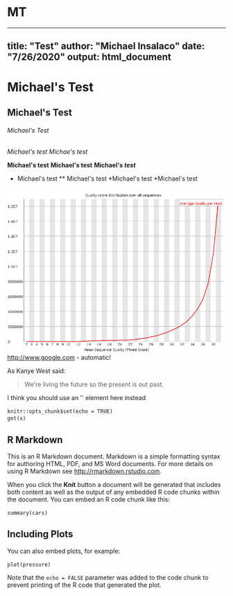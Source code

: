 # MT
---
title: "Test"
author: "Michael Insalaco"
date: "7/26/2020"
output: html_document
---
# Michael's Test
## Michael's Test
###### Michael's Test

*Michael's test*
_Michae's test_

**Michael's test**
__Michael's test__
__Michael's *test*__

* Michael's test
** Michael's test
*Michael's test
  *Michael's test 
  
![Test Chart](https://github.com/minsalaco80/MT/blob/master/Test%20Chart.png)
http://www.google.com - automatic!

As Kanye West said:

>We're living the future so
>the present is out past.

I think you should  use an
'<addr>' element here instead


  
```{r setup, include=FALSE}
knitr::opts_chunk$set(echo = TRUE)
get(x)

```

## R Markdown

This is an R Markdown document. Markdown is a simple formatting syntax for authoring HTML, PDF, and MS Word documents. For more details on using R Markdown see <http://rmarkdown.rstudio.com>.

When you click the **Knit** button a document will be generated that includes both content as well as the output of any embedded R code chunks within the document. You can embed an R code chunk like this:

```{r cars}
summary(cars)
```

## Including Plots

You can also embed plots, for example:

```{r pressure, echo=FALSE}
plot(pressure)
```

Note that the `echo = FALSE` parameter was added to the code chunk to prevent printing of the R code that generated the plot.
